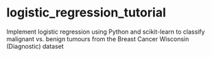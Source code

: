 # logistic_regression_tutorial
Implement logistic regression using Python and scikit-learn to classify malignant vs. benign tumours from the Breast Cancer Wisconsin (Diagnostic) dataset
